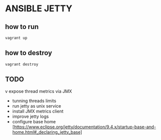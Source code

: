 # ANSIBLE JETTY

## how to run

```
vagrant up
```

## how to destroy

```
vagrant destroy
```


## TODO
v expose thread metrics via JMX
- tunning threads limits
- run jetty as unix service
- install JMX metrics client
- improve jetty logs
- configure base home [https://www.eclipse.org/jetty/documentation/9.4.x/startup-base-and-home.html#_declaring_jetty_base]

